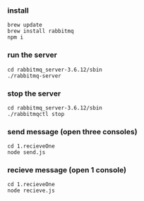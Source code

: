 ### install
    brew update
    brew install rabbitmq
    npm i

### run the server
	cd rabbitmq_server-3.6.12/sbin
	./rabbitmq-server

### stop the server
	cd rabbitmq_server-3.6.12/sbin
	./rabbitmqctl stop

### send message (open three consoles)
	cd 1.recieveOne
	node send.js

### recieve message (open 1 console)
	cd 1.recieveOne
	node recieve.js
